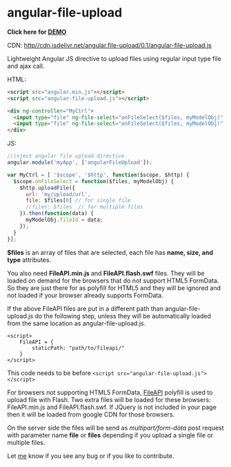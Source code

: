 angular-file-upload
===================

**Click here for <a href="http://angular-file-upload.appspot.com/" target="_blank">DEMO</a>**

CDN: [http//cdn.jsdelivr.net/angular.file-upload/0.1/angular-file-upload.js](//cdn.jsdelivr.net/angular.file-upload/0.1/angular-file-upload.js)

Lightweight Angular JS directive to upload files using regular input type file and ajax call.

HTML:
```html
<script src="angular.min.js"></script>
<script src="angular-file-upload.js"></script>

<div ng-controller="MyCtrl">
  <input type="file" ng-file-select="onFileSelect($files, myModelObj)" >
  <input type="file" ng-file-select="onFileSelect($files, myModelObj)" multiple>
</div>
```

JS:
```js
//inject angular file upload directive.
angular.module('myApp', ['angularFileUpload']);

var MyCtrl = [ '$scope', '$http', function($scope, $http) {
  $scope.onFileSelect = function($files, myModelObj) {
    $http.uploadFile({
      url: 'my/upload/url',
      file: $files[0] // for single file
      //files: $files  // for multiple files
    }).then(function(data) {
      myModelObj.fileId = data;
    }); 
  }
}];
```

**$files** is an array of files that are selected, each file has **name, size, and type** attributes.

You also need **FileAPI.min.js** and **FileAPI.flash.swf** files. They will be loaded on demand for the browsers that do not support HTML5 FormData. 
So they are just there for as polyfill for HTML5 and they will be ignored and not loaded if your browser already supports FormData.

If the above FileAPI files are put in a different path than angular-file-upload.js do the following step, unless they will be automatically loaded from the same location as angular-file-upload.js.
```script
<script>
    FileAPI = {
        staticPath: "path/to/fileapi/"
    }
</script>
```
This code needs to be before `<script src="angular-file-upload.js"></script>`

For browsers not supporting HTML5 FormData, [FileAPI](https://github.com/mailru/FileAPI) polyfill is used to upload file with Flash. Two extra files will be loaded for these browsers: FileAPI.min.js and FileAPI.flash.swf.
If JQuery is not included in your page then it will be loaded from google CDN for those browsers. 

On the server side the files will be send as *multipart/form-data* post request with parameter name **file** or **files** depending if you upload a single file or multiple files.


Let [me](mailto:danial.farid@gmail.com) know if you see any bug or if you like to contribute.
